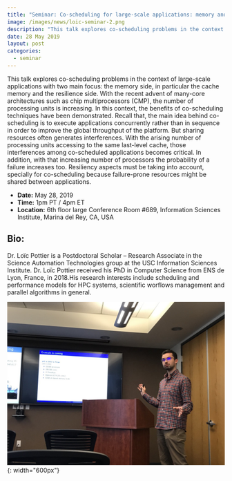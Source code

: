 ```yaml
---
title: "Seminar: Co-scheduling for large-scale applications: memory and resilience"
image: /images/news/loic-seminar-2.png
description: "This talk explores co-scheduling problems in the context of large-scale applications with two main focus: the memory side, in particular the cache memory and the resilience side. With the recent advent of many-core architectures such as chip multiprocessors (CMP), the number of processing units is increasing."
date: 28 May 2019
layout: post
categories:
  - seminar
---
```


This talk explores co-scheduling problems in the context of large-scale applications with two main focus: the memory side, in particular the cache memory and the resilience side. With the recent advent of many-core architectures such as chip multiprocessors (CMP), the number of processing units is increasing. In this context, the benefits of co-scheduling techniques have been demonstrated. Recall that, the main idea behind co-scheduling is to execute applications concurrently rather than in sequence in order to improve the global throughput of the platform. But sharing resources often generates interferences. With the arising number of processing units accessing to the same last-level cache, those interferences among co-scheduled applications becomes critical. In addition, with that increasing number of processors the probability of a failure increases too. Resiliency aspects must be taking into account, specially for co-scheduling because failure-prone resources might be shared between applications.

- **Date:** May 28, 2019
- **Time:** 1pm PT / 4pm ET
- **Location:** 6th floor large Conference Room #689, Information Sciences Institute, Marina del Rey, CA, USA

## Bio:

Dr. Loïc Pottier is a Postdoctoral Scholar – Research Associate in the Science Automation Technologies group at the USC Information Sciences Institute. Dr. Loïc Pottier received his PhD in Computer Science from ENS de Lyon, France, in 2018.His research interests include scheduling and performance models for HPC systems, scientific worflows management and parallel algorithms in general.

<script async class="speakerdeck-embed" data-id="67ed83cfa4e84074b49d178222fef03b" data-ratio="1.33333333333333" src="//speakerdeck.com/assets/embed.js"></script>

![image-title-here](/images/news/UNADJUSTEDNONRAW_thumb_11aef.jpg){: width="600px"}
